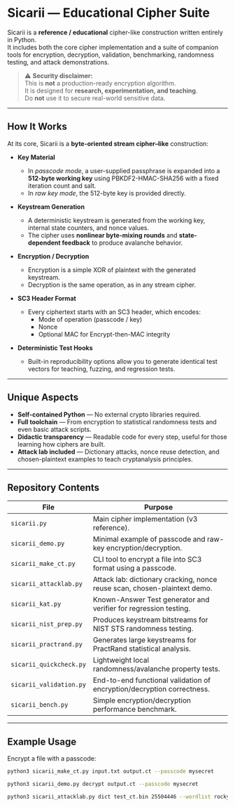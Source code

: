 # Sicarii — Educational Cipher Suite

Sicarii is a **reference / educational** cipher-like construction written entirely in Python.  
It includes both the core cipher implementation and a suite of companion tools for encryption, decryption, validation, benchmarking, randomness testing, and attack demonstrations.

> ⚠️ **Security disclaimer:**  
> This is **not** a production-ready encryption algorithm.  
> It is designed for **research, experimentation, and teaching**.  
> Do **not** use it to secure real-world sensitive data.

---

## How It Works

At its core, Sicarii is a **byte-oriented stream cipher–like** construction:

- **Key Material**
  - In *passcode mode*, a user-supplied passphrase is expanded into a **512-byte working key** using PBKDF2-HMAC-SHA256 with a fixed iteration count and salt.
  - In *raw key mode*, the 512-byte key is provided directly.

- **Keystream Generation**
  - A deterministic keystream is generated from the working key, internal state counters, and nonce values.
  - The cipher uses **nonlinear byte-mixing rounds** and **state-dependent feedback** to produce avalanche behavior.

- **Encryption / Decryption**
  - Encryption is a simple XOR of plaintext with the generated keystream.
  - Decryption is the same operation, as in any stream cipher.

- **SC3 Header Format**
  - Every ciphertext starts with an SC3 header, which encodes:
    - Mode of operation (passcode / key)
    - Nonce
    - Optional MAC for Encrypt-then-MAC integrity

- **Deterministic Test Hooks**
  - Built-in reproducibility options allow you to generate identical test vectors for teaching, fuzzing, and regression tests.

---

## Unique Aspects

- **Self-contained Python** — No external crypto libraries required.
- **Full toolchain** — From encryption to statistical randomness tests and even basic attack scripts.
- **Didactic transparency** — Readable code for every step, useful for those learning how ciphers are built.
- **Attack lab included** — Dictionary attacks, nonce reuse detection, and chosen-plaintext examples to teach cryptanalysis principles.

---

## Repository Contents

| File | Purpose |
|------|---------|
| `sicarii.py` | Main cipher implementation (v3 reference). |
| `sicarii_demo.py` | Minimal example of passcode and raw-key encryption/decryption. |
| `sicarii_make_ct.py` | CLI tool to encrypt a file into SC3 format using a passcode. |
| `sicarii_attacklab.py` | Attack lab: dictionary cracking, nonce reuse scan, chosen-plaintext demo. |
| `sicarii_kat.py` | Known-Answer Test generator and verifier for regression testing. |
| `sicarii_nist_prep.py` | Produces keystream bitstreams for NIST STS randomness testing. |
| `sicarii_practrand.py` | Generates large keystreams for PractRand statistical analysis. |
| `sicarii_quickcheck.py` | Lightweight local randomness/avalanche property tests. |
| `sicarii_validation.py` | End-to-end functional validation of encryption/decryption correctness. |
| `sicarii_bench.py` | Simple encryption/decryption performance benchmark. |

---

## Example Usage

Encrypt a file with a passcode:
```bash
python3 sicarii_make_ct.py input.txt output.ct --passcode mysecret

python3 sicarii_demo.py decrypt output.ct --passcode mysecret

python3 sicarii_attacklab.py dict test_ct.bin 25504446 --wordlist rockyou.txt --limit 100 --threads 8 --skip 0
